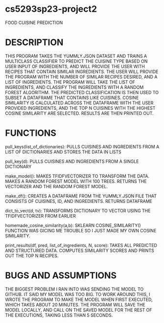 # cs5293sp23-project2
FOOD CUISINE PREDICTION

# DESCRIPTION
THIS PROGRAM TAKES THE YUMMLY.JSON DATASET AND TRAINS A MULTICLASS CLASSIFIER TO PREDICT THE CUISINE TYPE BASED ON USER INPUT OF INGREDIENTS, AND WILL PROVIDE THE USER WITH RECIPES THAT CONTAIN SIMILAR INGREDIENTS. THE USER WILL PROVIDE THE PROGRAM WITH THE NUMBER OF SIMILAR RECIPES DESIRED, AND A LIST OF INGREDIENTS. THE PROGRAM WILL TAKE THE LIST OF INGREDIENTS, AND CLASSIFY THE INGREDIENTS WITH A RANDOM FOREST ALGORITHM. THE PREDICTED CLASSIFICATION IS THEN USED TO SUBSET A DATAFRAME THAT CONTAINS LIKE CUISINES. COSINE SIMILARITY IS CALCULATED ACROSS THE DATAFRAME WITH THE USER PROVIDED INGREDIENTS, AND THE TOP N CUISINES WITH THE HIGHEST COSINE SIMILARITY ARE SELECTED. RESULTS ARE THEN PRINTED OUT.

# FUNCTIONS

pull_keys(list_of_dictionaries):
PULLS CUISINES AND INGREDIENTS FROM A LIST OF DICTIONARIES AND STORES THE DATA IN LISTS

pull_key(d):
PULLS CUISINES AND INGREDIENTS FROM A SINGLE DICTIONARY

make_model():
MAKES TFIDFVECTORIZER TO TRANSFORM THE DATA. MAKES A RANDOM FOREST MODEL WITH 100 TREES. RETURNS THE VECTORIZER AND THE RANDOM FOREST MODEL.

make_df():
CREATES A DATAFRAME FROM THE YUMMLY.JSON FILE THAT CONSISTS OF CUISINES, ID, AND INGREDIENTS. RETURNS DATAFRAME

dict_to_vect(d, tv):
TRANSFORMS DICTIONARY TO VECTOR USING THE TFIDFVECTORIZER FROM EARLIER

homemade_cosine_similarity(a,b):
SKLEARN COSINE_SIMILARITY() FUNCTION WAS GICING ME TROUBLE SO I JUST MADE MY OWN COSINE SIMILARITY.

print_results(df, pred, list_of_ingredients, N, score):
TAKES ALL PREDICTED AND STRUCTURED DATA. COMPUTES SIMILARITY SCORES AND PRINTS OUT THE TOP N RECIPES.

# BUGS AND ASSUMPTIONS
THE BIGGEST PROBLEM I RAN INTO WAS SENDING THE MODEL TO GITHUB. IT SAID MY MODEL WAS TOO BIG. TO WORK AROUND THIS, I WROTE THE PROGRAM TO MAKE THE MODEL WHEN FIRST EXECUTED, WHICH TAKES ABOUT 20 MINUTES. THE PROGRAM WILL SAVE THE MODEL LOCALLY, AND CALL ON THE SAVED MODEL FOR THE REST OF THE EXECUTIONS, TAKING LESS THAN 5 SECONDS.


